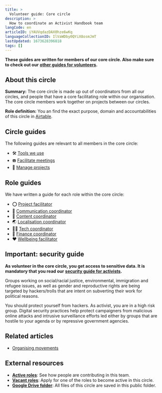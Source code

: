 ```yaml
---
title: >
  Volunteer guide: Core circle
description: >
  How to coordinate an Activist Handbook team
langCode: en
articleID: iYAUVqdazDAX0hze6wKq
languageCollectionID: IlVaWDby0QYiX8osmJmT
lastUpdated: 1673628396818
tags: []
---
```


**These guides are written for members of our core circle. Also make sure to check out our** [**other guides for volunteers**](/support)**.**

## **About this circle**

**Summary:** The core circle is made up out of coordinators from all our circles, and people that have a core facilitating role within our organisation. The core circle members work together on projects between our circles.

**Role definition:** You an find the exact purpose, domain and accountabilities of this circle in [Airtable](https://airtable.com/shrnow8KNDUtO4oGq/tblTRJuhY3VDCNwJr/viwQ80eK0aE226gpv/recNWizDaomz4vuHn).

## Circle guides

The following guides are relevant to all members in the core circle:

-   🛠 [Tools we use](tools)
-   ☎️ [Facilitate meetings](facilitate-meetings)
-   📂 [Manage projects](manage-projects)

## Role guides

We have written a guide for each role within the core circle:

-   ⭕️ [Project facilitator](project-facilitator)
-   💬 [Communication coordinator](/support/communication/coordinator)
-   📝 [Content coordinator](/support/content/coordinator)
-   🌏 [Localisation coordinator](/support/localisation/coordinator)
-   👩‍💻 [Tech coordinator](/support/tech/coordinator)
-   🤑 [Finance coordinator](/support/finance/coordinator)
-   **❤️** [Wellbeing facilitator](/support/core/wellbeing-facilitator)

## Important: security guide

**As volunteer in the core circle, you get access to sensitive data. It is mandatory that you read our** [**security guide for activists**](/tools/security)**.**

Groups working on social/racial justice, environmental, immigration and refugee issues, as well as gender and reproductive rights are being targeted by hackers/trolls that are intent on subverting their work for political reasons.

You should protect yourself from hackers. As activist, you are in a high risk group. Digital security practices help protect campaigners from malicious online attacks and intrusive surveillance efforts led either by groups that are hostile to your agenda or by repressive government agencies.

## Related articles

-   [Organising movements](/organising)

## External resources

-   [**Active roles**](https://airtable.com/shrgU5rF75woG9SHq?filter_Circles=Core%20circle): See how people are contributing in this team.
-   [**Vacant roles**](https://airtable.com/shrwlhB02r8fij4TW?filter_Circles=Core%20circle): Apply for one of the roles to become active in this circle.
-   [**Google Drive folder**](https://drive.google.com/drive/folders/1-qx1LrD_z4anb8zg1kfdJ0YoU3-GH8Al?usp=sharing): All files of this circle are saved in this public folder.